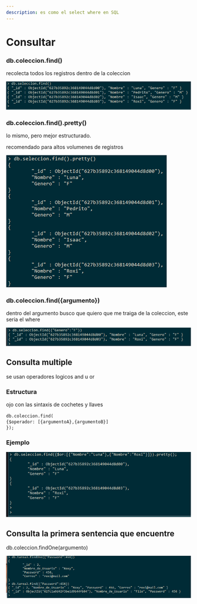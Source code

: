 ```yaml
---
description: es como el select where en SQL
---
```


# Consultar

### db.coleccion.find()

recolecta todos los registros dentro de la coleccion

![](<../.gitbook/assets/imagen (9).png>)

### db.coleccion.find().pretty()

lo mismo, pero mejor estructurado.&#x20;

recomendado para altos volumenes de registros

![](<../.gitbook/assets/imagen (1).png>)



### db.coleccion.find({argumento})

dentro del argumento busco que quiero que me traiga de la coleccion, este seria el where

![](<../.gitbook/assets/imagen (5).png>)

## Consulta multiple

se usan operadores logicos and u or

### Estructura

ojo con las sintaxis de cochetes y llaves

```
db.coleccion.find(
{$operador: [{argumentoA},{argumentoB}] 
});
```

### Ejemplo

![use el pretty para que se vea mejor el resultado](../.gitbook/assets/imagen.png)



## Consulta la primera sentencia que encuentre

db.coleccion.findOne(argumento)

![](<../.gitbook/assets/imagen (3).png>)

